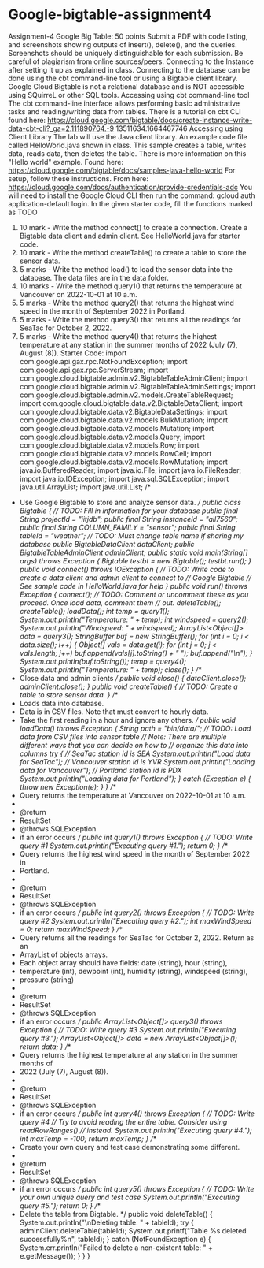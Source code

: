 # Google-bigtable-assignment4

Assignment-4
Google Big Table: 50 points
Submit a PDF with code listing, and screenshots showing outputs of insert(), delete(), and the
queries. Screenshots should be uniquely distinguishable for each submission. Be careful of
plagiarism from online sources/peers.
Connecting to the Instance after setting it up as explained in class.
Connecting to the database can be done using the cbt command-line tool or using a Bigtable
client library. Google Cloud Bigtable is not a relational database and is NOT accessible using
SQuirreL or other SQL tools.
Accessing using cbt command-line tool
The cbt command-line interface allows performing basic administrative tasks and
reading/writing data from tables. There is a tutorial on cbt CLI found here:
https://cloud.google.com/bigtable/docs/create-instance-write-data-cbt-cli?_ga=2.111890764.-9
13511634.1664467746
Accessing using Client Library
The lab will use the Java client library. An example code file called HelloWorld.java shown in
class. This sample creates a table, writes data, reads data, then deletes the table. There is more
information on this "Hello world" example. Found here:
https://cloud.google.com/bigtable/docs/samples-java-hello-world
For setup, follow these instructions. From here:
https://cloud.google.com/docs/authentication/provide-credentials-adc
You will need to install the Google Cloud CLI then run the command:
gcloud auth application-default login.
In the given starter code, fill the functions marked as TODO
1. 10 mark - Write the method connect() to create a connection. Create a Bigtable data
client and admin client. See HelloWorld.java for starter code.
2. 10 mark - Write the method createTable() to create a table to store the sensor data.
3. 5 marks - Write the method load() to load the sensor data into the database. The data
files are in the data folder.
4. 10 marks - Write the method query1() that returns the temperature at Vancouver on
2022-10-01 at 10 a.m.
5. 5 marks - Write the method query2() that returns the highest wind speed in the month
of September 2022 in Portland.
6. 5 marks - Write the method query3() that returns all the readings for SeaTac for October
2, 2022.
7. 5 marks - Write the method query4() that returns the highest temperature at any station
in the summer months of 2022 (July (7), August (8)).
Starter Code:
import com.google.api.gax.rpc.NotFoundException;
import com.google.api.gax.rpc.ServerStream;
import com.google.cloud.bigtable.admin.v2.BigtableTableAdminClient;
import com.google.cloud.bigtable.admin.v2.BigtableTableAdminSettings;
import com.google.cloud.bigtable.admin.v2.models.CreateTableRequest;
import com.google.cloud.bigtable.data.v2.BigtableDataClient;
import com.google.cloud.bigtable.data.v2.BigtableDataSettings;
import com.google.cloud.bigtable.data.v2.models.BulkMutation;
import com.google.cloud.bigtable.data.v2.models.Mutation;
import com.google.cloud.bigtable.data.v2.models.Query;
import com.google.cloud.bigtable.data.v2.models.Row;
import com.google.cloud.bigtable.data.v2.models.RowCell;
import com.google.cloud.bigtable.data.v2.models.RowMutation;
import java.io.BufferedReader;
import java.io.File;
import java.io.FileReader;
import java.io.IOException;
import java.sql.SQLException;
import java.util.ArrayList;
import java.util.List;
/*
* Use Google Bigtable to store and analyze sensor data.
*/
public class Bigtable {
// TODO: Fill in information for your database
public final String projectId = "iitjdb";
public final String instanceId = "ail7560";
public final String COLUMN_FAMILY = "sensor";
public final String tableId = "weather"; // TODO: Must change table name if sharing my database
public BigtableDataClient dataClient;
public BigtableTableAdminClient adminClient;
public static void main(String[] args) throws Exception {
Bigtable testbt = new Bigtable();
testbt.run();
}
public void connect() throws IOException {
// TODO: Write code to create a data client and admin client to connect to
// Google Bigtable
// See sample code in HelloWorld.java for help
}
public void run() throws Exception {
connect();
// TODO: Comment or uncomment these as you proceed. Once load data, comment them
// out.
deleteTable();
createTable();
loadData();
int temp = query1();
System.out.println("Temperature: " + temp);
int windspeed = query2();
System.out.println("Windspeed: " + windspeed);
ArrayList<Object[]> data = query3();
StringBuffer buf = new StringBuffer();
for (int i = 0; i < data.size(); i++) {
Object[] vals = data.get(i);
for (int j = 0; j < vals.length; j++)
buf.append(vals[j].toString() + " ");
buf.append("\n");
}
System.out.println(buf.toString());
temp = query4();
System.out.println("Temperature: " + temp);
close();
}
/**
* Close data and admin clients
*/
public void close() {
dataClient.close();
adminClient.close();
}
public void createTable() {
// TODO: Create a table to store sensor data.
}
/**
* Loads data into database.
* Data is in CSV files. Note that must convert to hourly data.
* Take the first reading in a hour and ignore any others.
*/
public void loadData() throws Exception {
String path = "bin/data/";
// TODO: Load data from CSV files into sensor table
// Note: There are multiple different ways that you can decide on how to
// organize this data into columns
try {
// SeaTac station id is SEA
System.out.println("Load data for SeaTac");
// Vancouver station id is YVR
System.out.println("Loading data for Vancouver");
// Portland station id is PDX
System.out.println("Loading data for Portland");
} catch (Exception e) {
throw new Exception(e);
}
}
/**
* Query returns the temperature at Vancouver on 2022-10-01 at 10 a.m.
*
* @return
* ResultSet
* @throws SQLException
* if an error occurs
*/
public int query1() throws Exception {
// TODO: Write query #1
System.out.println("Executing query #1.");
return 0;
}
/**
* Query returns the highest wind speed in the month of September 2022 in
* Portland.
*
* @return
* ResultSet
* @throws SQLException
* if an error occurs
*/
public int query2() throws Exception {
// TODO: Write query #2
System.out.println("Executing query #2.");
int maxWindSpeed = 0;
return maxWindSpeed;
}
/**
* Query returns all the readings for SeaTac for October 2, 2022. Return as an
* ArrayList of objects arrays.
* Each object array should have fields: date (string), hour (string),
* temperature (int), dewpoint (int), humidity (string), windspeed (string),
* pressure (string)
*
* @return
* ResultSet
* @throws SQLException
* if an error occurs
*/
public ArrayList<Object[]> query3() throws Exception {
// TODO: Write query #3
System.out.println("Executing query #3.");
ArrayList<Object[]> data = new ArrayList<Object[]>();
return data;
}
/**
* Query returns the highest temperature at any station in the summer months of
* 2022 (July (7), August (8)).
*
* @return
* ResultSet
* @throws SQLException
* if an error occurs
*/
public int query4() throws Exception {
// TODO: Write query #4
// Try to avoid reading the entire table. Consider using readRowRanges()
// instead.
System.out.println("Executing query #4.");
int maxTemp = -100;
return maxTemp;
}
/**
* Create your own query and test case demonstrating some different.
*
* @return
* ResultSet
* @throws SQLException
* if an error occurs
*/
public int query5() throws Exception {
// TODO: Write your own unique query and test case
System.out.println("Executing query #5.");
return 0;
}
/**
* Delete the table from Bigtable.
*/
public void deleteTable() {
System.out.println("\nDeleting table: " + tableId);
try {
adminClient.deleteTable(tableId);
System.out.printf("Table %s deleted successfully%n", tableId);
} catch (NotFoundException e) {
System.err.println("Failed to delete a non-existent table: " + e.getMessage());
}
}
}
